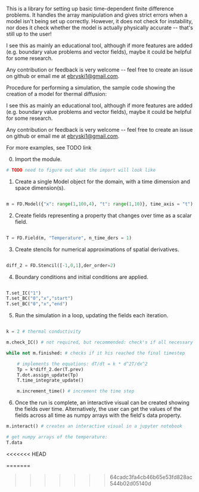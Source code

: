 This is a library for setting up basic time-dependent finite difference problems. It handles the array manipulation and gives strict errors when a model isn't being set up correctly. However, it does not check for instability, nor does it check whether the model is actually physically accurate -- that's still up to the user!


I see this as mainly an educational tool, although if more features are added (e.g. boundary value problems and vector fields), maybe it could be helpful for some research.

Any contribution or feedback is very welcome -- feel free to create an issue on github or email me at ebryski1@gmail.com.



Procedure for performing a simulation, the sample code showing the creation of a model for thermal diffusion:

I see this as mainly an educational tool, although if more features are added (e.g. boundary value problems and vector fields), maybe it could be helpful for some research.

Any contribution or feedback is very welcome -- feel free to create an issue on github or email me at ebryski1@gmail.com.

For more examples, see TODO link

0. Import the module.

```python
# TODO need to figure out what the import will look like
```

1. Create a single Model object for the domain, with a time dimension and space dimension(s).

```python

m = FD.Model({"x": range(1,100,4), "t": range(1,10)}, time_axis = "t")
```

2. Create fields representing a property that changes over time as a scalar field. 

```python

T = FD.Field(m, "Temperature", n_time_ders = 1)
```

3. Create stencils for numerical approximations of spatial derivatives.

```python

diff_2 = FD.Stencil([-1,0,1],der_order=2)
```


4. Boundary conditions and initial conditions are applied.

```python

T.set_IC("1")
T.set_BC("0","x","start")
T.set_BC("0","x","end")
```

5. Run the simulation in a loop, updating the fields each iteration.

```python

k = 2 # thermal conductivity

m.check_IC() # not required, but recommended: check's if all necessary initial conditions have been set up

while not m.finished: # checks if it his reached the final timestep

    # implements the equations: dT/dt = k * d^2T/dx^2
    Tp = k*diff_2.der(T.prev)
    T.dot.assign_update(Tp)
    T.time_integrate_update()

    m.increment_time() # increment the time step
```

6. Once the run is complete, an interactive visual can be created showing the fields over time. Alternatively, the user can get the values of the fields across all time as numpy arrays with the field's data property.


```python
m.interact() # creates an interactive visual in a jupyter notebook

# get numpy arrays of the temperature:
T.data      
```
<<<<<<< HEAD

=======
>>>>>>> 64cadc3fa4cb46b65e53fd828ac544b02d05140d
